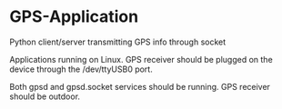 # GPS-Application
Python client/server transmitting GPS info through socket

Applications running on Linux. GPS receiver should be plugged on the device through the /dev/ttyUSB0 port.

Both gpsd and gpsd.socket services should be running. GPS receiver should be outdoor.

